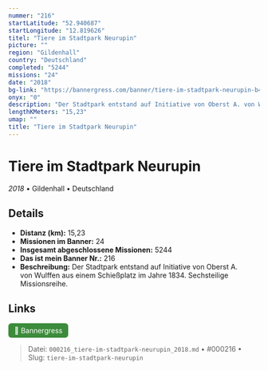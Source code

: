 ```yaml
---
nummer: "216"
startLatitude: "52.940687"
startLongitude: "12.819626"
titel: "Tiere im Stadtpark Neurupin"
picture: ""
region: "Gildenhall"
country: "Deutschland"
completed: "5244"
missions: "24"
date: "2018"
bg-link: "https://bannergress.com/banner/tiere-im-stadtpark-neurupin-b4e1"
onyx: "0"
description: "Der Stadtpark entstand auf Initiative von Oberst A. von Wulffen aus einem Schießplatz im Jahre 1834. Sechsteilige Missionsreihe."
lengthKMeters: "15,23"
umap: ""
title: "Tiere im Stadtpark Neurupin"
---
```

# Tiere im Stadtpark Neurupin

*2018* • Gildenhall • Deutschland



## Details
- **Distanz (km):** 15,23
- **Missionen im Banner:** 24
- **Insgesamt abgeschlossene Missionen:** 5244
- **Das ist mein Banner Nr.:** 216
- **Beschreibung:** Der Stadtpark entstand auf Initiative von Oberst A. von Wulffen aus einem Schießplatz im Jahre 1834. Sechsteilige Missionsreihe.


## Links
<div style="margin-top: 0.5em;">
<a href="https://bannergress.com/banner/tiere-im-stadtpark-neurupin-b4e1" target="_blank" style="display:inline-block;margin-right:8px;padding:6px 12px;background-color:#3c8b3c;color:white;text-decoration:none;border-radius:6px;">🔗 Bannergress</a>

</div>


> Datei: `000216_tiere-im-stadtpark-neurupin_2018.md` • #000216 • Slug: `tiere-im-stadtpark-neurupin`
